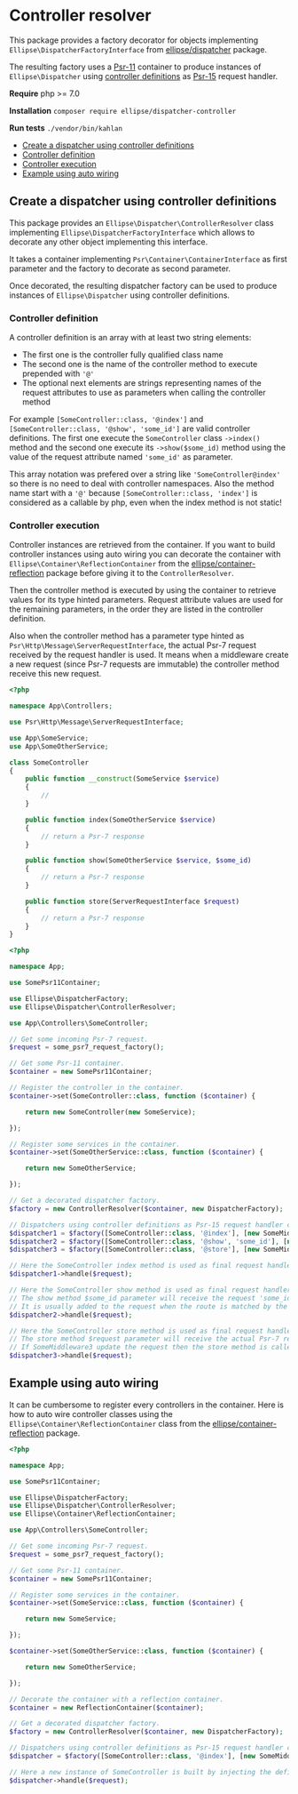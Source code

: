 # Controller resolver

This package provides a factory decorator for objects implementing `Ellipse\DispatcherFactoryInterface` from [ellipse/dispatcher](https://github.com/ellipsephp/dispatcher) package.

The resulting factory uses a [Psr-11](http://www.php-fig.org/psr/psr-11/) container to produce instances of `Ellipse\Dispatcher` using [controller definitions](#controller-definition) as [Psr-15](https://www.php-fig.org/psr/psr-15/) request handler.

**Require** php >= 7.0

**Installation** `composer require ellipse/dispatcher-controller`

**Run tests** `./vendor/bin/kahlan`

- [Create a dispatcher using controller definitions](#create-a-dispatcher-using-controller-definitions)
- [Controller definition](#controller-definition)
- [Controller execution](#controller-execution)
- [Example using auto wiring](#example-using-auto-wiring)

## Create a dispatcher using controller definitions

This package provides an `Ellipse\Dispatcher\ControllerResolver` class implementing `Ellipse\DispatcherFactoryInterface` which allows to decorate any other object implementing this interface.

It takes a container implementing `Psr\Container\ContainerInterface` as first parameter and the factory to decorate as second parameter.

Once decorated, the resulting dispatcher factory can be used to produce instances of `Ellipse\Dispatcher` using controller definitions.

### Controller definition

A controller definition is an array with at least two string elements:

- The first one is the controller fully qualified class name
- The second one is the name of the controller method to execute prepended with `'@'`
- The optional next elements are strings representing names of the request attributes to use as parameters when calling the controller method

For example `[SomeController::class, '@index']` and `[SomeController::class, '@show', 'some_id']` are valid controller definitions. The first one execute the `SomeController` class `->index()` method and the second one execute its `->show($some_id)` method using the value of the request attribute named `'some_id'` as parameter.

This array notation was prefered over a string like `'SomeController@index'` so there is no need to deal with controller namespaces. Also the method name start with a `'@'` because `[SomeController::class, 'index']` is considered as a callable by php, even when the index method is not static!

### Controller execution

Controller instances are retrieved from the container. If you want to build controller instances using auto wiring you can decorate the container with `Ellipse\Container\ReflectionContainer` from the [ellipse/container-reflection](https://github.com/ellipsephp/container-reflection) package before giving it to the `ControllerResolver`.

Then the controller method is executed by using the container to retrieve values for its type hinted parameters. Request attribute values are used for the remaining parameters, in the order they are listed in the controller definition.

Also when the controller method has a parameter type hinted as `Psr\Http\Message\ServerRequestInterface`, the actual Psr-7 request received by the request handler is used. It means when a middleware create a new request (since Psr-7 requests are immutable) the controller method receive this new request.

```php
<?php

namespace App\Controllers;

use Psr\Http\Message\ServerRequestInterface;

use App\SomeService;
use App\SomeOtherService;

class SomeController
{
    public function __construct(SomeService $service)
    {
        //
    }

    public function index(SomeOtherService $service)
    {
        // return a Psr-7 response
    }

    public function show(SomeOtherService $service, $some_id)
    {
        // return a Psr-7 response
    }

    public function store(ServerRequestInterface $request)
    {
        // return a Psr-7 response
    }
}
```

```php
<?php

namespace App;

use SomePsr11Container;

use Ellipse\DispatcherFactory;
use Ellipse\Dispatcher\ControllerResolver;

use App\Controllers\SomeController;

// Get some incoming Psr-7 request.
$request = some_psr7_request_factory();

// Get some Psr-11 container.
$container = new SomePsr11Container;

// Register the controller in the container.
$container->set(SomeController::class, function ($container) {

    return new SomeController(new SomeService);

});

// Register some services in the container.
$container->set(SomeOtherService::class, function ($container) {

    return new SomeOtherService;

});

// Get a decorated dispatcher factory.
$factory = new ControllerResolver($container, new DispatcherFactory);

// Dispatchers using controller definitions as Psr-15 request handler can now be created.
$dispatcher1 = $factory([SomeController::class, '@index'], [new SomeMiddleware1]);
$dispatcher2 = $factory([SomeController::class, '@show', 'some_id'], [new SomeMiddleware2]);
$dispatcher3 = $factory([SomeController::class, '@store'], [new SomeMiddleware3]);

// Here the SomeController index method is used as final request handler.
$dispatcher1->handle($request);

// Here the SomeController show method is used as final request handler.
// The show method $some_id parameter will receive the request 'some_id' attribute value.
// It is usually added to the request when the route is matched by the router.
$dispatcher2->handle($request);

// Here the SomeController store method is used as final request handler.
// The store method $request parameter will receive the actual Psr-7 request received by the request handler.
// If SomeMiddleware3 update the request then the store method is called with this new request.
$dispatcher3->handle($request);
```

## Example using auto wiring

It can be cumbersome to register every controllers in the container. Here is how to auto wire controller classes using the `Ellipse\Container\ReflectionContainer` class from the [ellipse/container-reflection](https://github.com/ellipsephp/container-reflection) package.

```php
<?php

namespace App;

use SomePsr11Container;

use Ellipse\DispatcherFactory;
use Ellipse\Dispatcher\ControllerResolver;
use Ellipse\Container\ReflectionContainer;

use App\Controllers\SomeController;

// Get some incoming Psr-7 request.
$request = some_psr7_request_factory();

// Get some Psr-11 container.
$container = new SomePsr11Container;

// Register some services in the container.
$container->set(SomeService::class, function ($container) {

    return new SomeService;

});

$container->set(SomeOtherService::class, function ($container) {

    return new SomeOtherService;

});

// Decorate the container with a reflection container.
$container = new ReflectionContainer($container);

// Get a decorated dispatcher factory.
$factory = new ControllerResolver($container, new DispatcherFactory);

// Dispatchers using controller definitions as Psr-15 request handler can now be created.
$dispatcher = $factory([SomeController::class, '@index'], [new SomeMiddleware]);

// Here a new instance of SomeController is built by injecting the defined instance of SomeService.
$dispatcher->handle($request);
```
